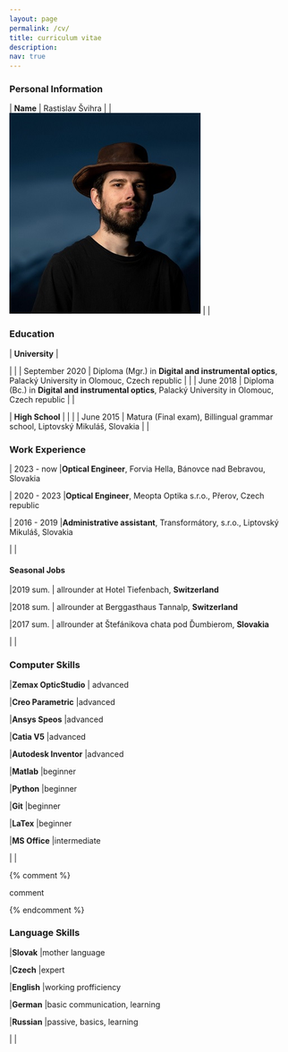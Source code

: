 ```yaml
---
layout: page
permalink: /cv/
title: curriculum vitae
description:
nav: true
---
```




### Personal Information ###

| **Name**               | Rastislav Švihra
|                        | ![Image of Raso](../assets/img/profile_pic.jpg)
|                        |


### Education ###

| **University**         | 

|                        |
| September 2020         | Diploma (Mgr.) in **Digital and instrumental optics**, Palacký University in Olomouc, Czech republic
|                        |
| June 2018              | Diploma (Bc.) in **Digital and instrumental optics**, Palacký University in Olomouc, Czech republic
|                        |


| **High School**         | 
|                         |
| June 2015               | Matura (Final exam), Billingual grammar school, Liptovský Mikuláš, Slovakia
|                         |


### Work Experience ###

| 2023 - now     |**Optical Engineer**, Forvia Hella, Bánovce nad Bebravou, Slovakia

| 2020 - 2023    |**Optical Engineer**, Meopta Optika s.r.o., Přerov, Czech republic

| 2016 - 2019    |**Administrative assistant**, Transformátory, s.r.o., Liptovský Mikuláš, Slovakia

|     |

#### Seasonal Jobs

|2019 sum.  | allrounder at Hotel Tiefenbach, **Switzerland**

|2018 sum.  | allrounder at Berggasthaus Tannalp, **Switzerland**

|2017 sum.  | allrounder at Štefánikova chata pod Ďumbierom, **Slovakia**

|   |


### Computer Skills ###

|**Zemax OpticStudio**        | advanced

|**Creo Parametric**          |advanced

|**Ansys Speos**              |advanced

|**Catia V5**                 |advanced

|**Autodesk Inventor**        |advanced

|**Matlab**                   |beginner

|**Python**                   |beginner

|**Git**                      |beginner

|**LaTex**                    |beginner

|**MS Office**                |intermediate

|   |

{% comment %}

comment

{% endcomment %}




### Language Skills

|**Slovak**    |mother language

|**Czech**     |expert

|**English**   |working profficiency

|**German**    |basic communication, learning

|**Russian**   |passive, basics, learning

|   |


